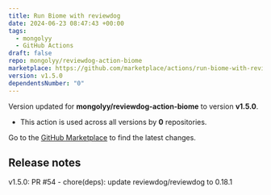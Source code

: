 ```yaml
---
title: Run Biome with reviewdog
date: 2024-06-23 08:47:43 +00:00
tags:
  - mongolyy
  - GitHub Actions
draft: false
repo: mongolyy/reviewdog-action-biome
marketplace: https://github.com/marketplace/actions/run-biome-with-reviewdog
version: v1.5.0
dependentsNumber: "0"
---
```



Version updated for **mongolyy/reviewdog-action-biome** to version **v1.5.0**.
- This action is used across all versions by **0** repositories.

Go to the [GitHub Marketplace](https://github.com/marketplace/actions/run-biome-with-reviewdog) to find the latest changes.

## Release notes

v1.5.0: PR #54 - chore(deps): update reviewdog/reviewdog to 0.18.1

